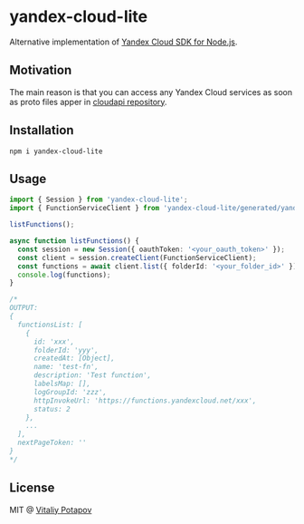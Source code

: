# yandex-cloud-lite
Alternative implementation of [Yandex Cloud SDK for Node.js](https://github.com/yandex-cloud/nodejs-sdk).

## Motivation
The main reason is that you can access any Yandex Cloud services as soon as proto files apper in [cloudapi repository](https://github.com/yandex-cloud/cloudapi).

## Installation
```
npm i yandex-cloud-lite
```

## Usage
```ts
import { Session } from 'yandex-cloud-lite';
import { FunctionServiceClient } from 'yandex-cloud-lite/generated/yandex/cloud/serverless/functions/v1/function_service_grpc_pb';

listFunctions();

async function listFunctions() {
  const session = new Session({ oauthToken: '<your_oauth_token>' });
  const client = session.createClient(FunctionServiceClient);
  const functions = await client.list({ folderId: '<your_folder_id>' });
  console.log(functions);
}

/*
OUTPUT:
{
  functionsList: [
    {
      id: 'xxx',
      folderId: 'yyy',
      createdAt: [Object],
      name: 'test-fn',
      description: 'Test function',
      labelsMap: [],
      logGroupId: 'zzz',
      httpInvokeUrl: 'https://functions.yandexcloud.net/xxx',
      status: 2
    },
    ...
  ],
  nextPageToken: ''
}
*/
```

## License
MIT @ [Vitaliy Potapov](https://github.com/vitalets)
